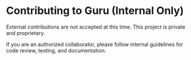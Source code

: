 # Contributing to Guru (Internal Only)

External contributions are not accepted at this time. This project is private and proprietary.

If you are an authorized collaborator, please follow internal guidelines for code review, testing, and documentation. 